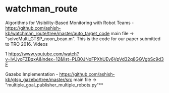 # watchman_route

Algorithms for Visibility-Based Monitoring with Robot Teams - https://github.com/ashish-kb/watchman_route/tree/master/auto_target_code 
main file -> "solveMulti_GTSP_noon_bean.m". This is the code for our paper submitted to TRO 2016.
Videos

1
https://www.youtube.com/watch?v=lvUyoFZBqxA&index=12&list=PLB0JNoFPXhUEy6VpVd32q8GGVgbSc9d3F



Gazebo Implementation - https://github.com/ashish-kb/gtsp_gazebo/tree/master/src 
main file -> "multiple_goal_publisher_multiple_robots.py"**  
